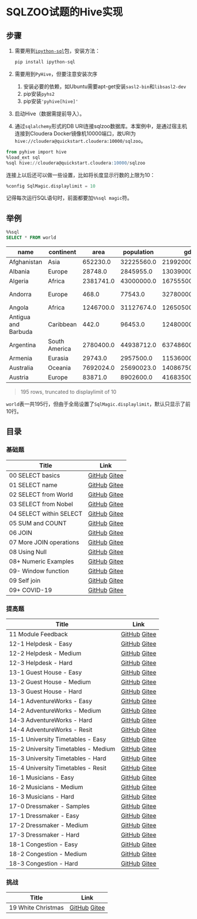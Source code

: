 # SQLZOO试题的Hive实现

## 步骤

1. 需要用到[`ipython-sql`](https://github.com/catherinedevlin/ipython-sql/)包，安装方法：

    ```bash
    pip install ipython-sql
    ```

1. 需要用到`PyHive`，但要注意安装次序
    1. 安装必要的依赖，如Ubuntu需要apt-get安装`sasl2-bin`和`libsasl2-dev`
    1. pip安装`pyhs2`
    1. pip安装`'pyhive[hive]'`
1. 启动Hive（数据需提前导入）。
1. 通过`sqlalchemy`形式的DB URI连接sqlzoo数据库。本案例中，是通过宿主机连接到Cloudera Docker镜像机10000端口，故URI为`hive://cloudera@quickstart.cloudera:10000/sqlzoo`。

```sql
from pyhive import hive
%load_ext sql
%sql hive://cloudera@quickstart.cloudera:10000/sqlzoo
```

连接上以后还可以做一些设置，比如将长度显示行数的上限为10：

```sql
%config SqlMagic.displaylimit = 10
```

记得每次运行SQL语句时，前面都要加`%%sql magic`符。

## 举例

```sql
%%sql
SELECT * FROM world
```

name | continent | area | population | gdp | capital | tld | flag
--------|---------------|-------|----------------|-------|---------|-----|------------
Afghanistan | Asia | 652230.0 | 32225560.0 | 21992000000.0 | Kabul | .af | //upload.wikimedia.org/wikipedia/commons/9/9a/Flag_of_Afghanistan.svg
Albania | Europe | 28748.0 | 2845955.0 | 13039000000.0 | Tirana | .al | //upload.wikimedia.org/wikipedia/commons/3/36/Flag_of_Albania.svg
Algeria | Africa | 2381741.0 | 43000000.0 | 167555000000.0 | Algiers | .dz | //upload.wikimedia.org/wikipedia/commons/7/77/Flag_of_Algeria.svg
Andorra | Europe | 468.0 | 77543.0 | 3278000000.0 | Andorra la Vella | .ad | //upload.wikimedia.org/wikipedia/commons/1/19/Flag_of_Andorra.svg
Angola | Africa | 1246700.0 | 31127674.0 | 126505000000.0 | Luanda | .ao | //upload.wikimedia.org/wikipedia/commons/9/9d/Flag_of_Angola.svg
Antigua and Barbuda | Caribbean | 442.0 | 96453.0 | 1248000000.0 | St. John's | .ag | //upload.wikimedia.org/wikipedia/commons/8/89/Flag_of_Antigua_and_Barbuda.svg
Argentina | South America | 2780400.0 | 44938712.0 | 637486000000.0 | Buenos Aires | .ar | //upload.wikimedia.org/wikipedia/commons/1/1a/Flag_of_Argentina.svg
Armenia | Eurasia | 29743.0 | 2957500.0 | 11536000000.0 | Yerevan | .am | //upload.wikimedia.org/wikipedia/commons/2/2f/Flag_of_Armenia.svg
Australia | Oceania | 7692024.0 | 25690023.0 | 1408675000000.0 | Canberra | .au | //upload.wikimedia.org/wikipedia/commons/8/88/Flag_of_Australia_%28converted%29.svg
Austria | Europe | 83871.0 | 8902600.0 | 416835000000.0 | Vienna | .at | //upload.wikimedia.org/wikipedia/commons/4/41/Flag_of_Austria.svg

> 195 rows, truncated to displaylimit of 10

`world`表一共195行，但由于全局设置了`SqlMagic.displaylimit`，默认只显示了前10行。

## 目录

### 基础题

Title | Link
------|--------
00 SELECT basics | [GitHub](https://github.com/madlogos/sqlzoo/blob/master/Hive/00%20SELECT%20basics.ipynb)  [Gitee](https://gitee.com/madlogos/sqlzoo/blob/master/Hive/00%20SELECT%20basics.ipynb)
01 SELECT name | [GitHub](https://github.com/madlogos/sqlzoo/blob/master/Hive/01%20SELECT%20name.ipynb)  [Gitee](https://gitee.com/madlogos/sqlzoo/blob/master/Hive/01%20SELECT%20name.ipynb)
02 SELECT from World | [GitHub](https://github.com/madlogos/sqlzoo/blob/master/Hive/02%20SELECT%20from%20World.ipynb)  [Gitee](https://gitee.com/madlogos/sqlzoo/blob/master/Hive/02%20SELECT%20from%20World.ipynb)
03 SELECT from Nobel | [GitHub](https://github.com/madlogos/sqlzoo/blob/master/Hive/03%20SELECT%20from%20Nobel.ipynb)  [Gitee](https://gitee.com/madlogos/sqlzoo/blob/master/Hive/03%20SELECT%20from%20Nobel.ipynb)
04 SELECT within SELECT | [GitHub](https://github.com/madlogos/sqlzoo/blob/master/Hive/04%20SELECT%20within%20SELECT.ipynb)  [Gitee](https://gitee.com/madlogos/sqlzoo/blob/master/Hive/04%20SELECT%20within%20SELECT.ipynb)
05 SUM and COUNT | [GitHub](https://github.com/madlogos/sqlzoo/blob/master/Hive/05%20SUM%20and%20COUNT.ipynb)  [Gitee](https://gitee.com/madlogos/sqlzoo/blob/master/Hive/05%20SUM%20and%20COUNT.ipynb)
06 JOIN | [GitHub](https://github.com/madlogos/sqlzoo/blob/master/Hive/06%20JOIN.ipynb)  [Gitee](https://gitee.com/madlogos/sqlzoo/blob/master/Hive/06%20JOIN.ipynb)
07 More JOIN operations | [GitHub](https://github.com/madlogos/sqlzoo/blob/master/Hive/07%20More%20JOIN%20operations.ipynb)  [Gitee](https://gitee.com/madlogos/sqlzoo/blob/master/Hive/07%20More%20JOIN%20operations.ipynb)
08 Using Null | [GitHub](https://github.com/madlogos/sqlzoo/blob/master/Hive/08%20Using%20Null.ipynb)  [Gitee](https://gitee.com/madlogos/sqlzoo/blob/master/Hive/08%20Using%20Null.ipynb)
08+ Numeric Examples | [GitHub](https://github.com/madlogos/sqlzoo/blob/master/Hive/08+%20Numeric%20Examples.ipynb)  [Gitee](https://gitee.com/madlogos/sqlzoo/blob/master/Hive/08+%20Numeric%20Examples.ipynb)
09- Window function | [GitHub](https://github.com/madlogos/sqlzoo/blob/master/Hive/09-%20Window%20function.ipynb)  [Gitee](https://gitee.com/madlogos/sqlzoo/blob/master/Hive/09-%20Window%20function.ipynb)
09 Self join | [GitHub](https://github.com/madlogos/sqlzoo/blob/master/Hive/09%20Self%20join.ipynb)  [Gitee](https://gitee.com/madlogos/sqlzoo/blob/master/Hive/09%20Self%20join.ipynb)
09+ COVID-19 | [GitHub](https://github.com/madlogos/sqlzoo/blob/master/Hive/09%2B%20COVID%2019.ipynb)  [Gitee](https://gitee.com/madlogos/sqlzoo/blob/master/Hive/09%2B%20COVID%2019.ipynb)

### 提高题

Title | Link
------|--------
11 Module Feedback | [GitHub](https://github.com/madlogos/sqlzoo/blob/master/Hive/11%20Module%20Feedback.ipynb)  [Gitee](https://gitee.com/madlogos/sqlzoo/blob/master/Hive/11%20Module%20Feedback.ipynb)
12-1 Helpdesk - Easy | [GitHub](https://github.com/madlogos/sqlzoo/blob/master/Hive/12-1%20Helpdesk%20-%20Easy.ipynb)  [Gitee](https://gitee.com/madlogos/sqlzoo/blob/master/Hive/12-1%20Helpdesk%20-%20Easy.ipynb)
12-2 Helpdesk - Medium | [GitHub](https://github.com/madlogos/sqlzoo/blob/master/Hive/12-2%20Helpdesk%20-%20Medium.ipynb)  [Gitee](https://gitee.com/madlogos/sqlzoo/blob/master/Hive/12-2%20Helpdesk%20-%20Medium.ipynb)
12-3 Helpdesk - Hard | [GitHub](https://github.com/madlogos/sqlzoo/blob/master/Hive/12-3%20Helpdesk%20-%20Hard.ipynb)  [Gitee](https://gitee.com/madlogos/sqlzoo/blob/master/Hive/12-3%20Helpdesk%20-%20Hard.ipynb)
13-1 Guest House - Easy | [GitHub](https://github.com/madlogos/sqlzoo/blob/master/Hive/13-1%20Guest%20House%20-%20Easy.ipynb)  [Gitee](https://gitee.com/madlogos/sqlzoo/blob/master/Hive/13-1%20Guest%20House%20-%20Easy.ipynb)
13-2 Guest House - Medium | [GitHub](https://github.com/madlogos/sqlzoo/blob/master/Hive/13-2%20Guest%20House%20-%20Medium.ipynb)  [Gitee](https://gitee.com/madlogos/sqlzoo/blob/master/Hive/13-2%20Guest%20House%20-%20Medium.ipynb)
13-3 Guest House - Hard | [GitHub](https://github.com/madlogos/sqlzoo/blob/master/Hive/13-3%20Guest%20House%20-%20Hard.ipynb)  [Gitee](https://gitee.com/madlogos/sqlzoo/blob/master/Hive/13-3%20Guest%20House%20-%20Hard.ipynb)
14-1 AdventureWorks - Easy | [GitHub](https://github.com/madlogos/sqlzoo/blob/master/Hive/14-1%20AdventureWorks%20-%20Easy.ipynb)  [Gitee](https://gitee.com/madlogos/sqlzoo/blob/master/Hive/14-1%20AdventureWorks%20-%20Easy.ipynb)
14-2 AdventureWorks - Medium | [GitHub](https://github.com/madlogos/sqlzoo/blob/master/Hive/14-2%20AdventureWorks%20-%20Medium.ipynb)  [Gitee](https://gitee.com/madlogos/sqlzoo/blob/master/Hive/14-2%20AdventureWorks%20-%20Medium.ipynb)
14-3 AdventureWorks - Hard | [GitHub](https://github.com/madlogos/sqlzoo/blob/master/Hive/14-3%20AdventureWorks%20-%20Hard.ipynb)  [Gitee](https://gitee.com/madlogos/sqlzoo/blob/master/Hive/14-3%20AdventureWorks%20-%20Hard.ipynb)
14-4 AdventureWorks - Resit | [GitHub](https://github.com/madlogos/sqlzoo/blob/master/Hive/14-4%20AdventureWorks%20-%20Resit.ipynb)  [Gitee](https://gitee.com/madlogos/sqlzoo/blob/master/Hive/14-4%20AdventureWorks%20-%20Resit.ipynb)
15-1 University Timetables - Easy | [GitHub](https://github.com/madlogos/sqlzoo/blob/master/Hive/15-1%20University%20Timetables%20-%20Easy.ipynb)  [Gitee](https://gitee.com/madlogos/sqlzoo/blob/master/Hive/15-1%20University%20Timetables%20-%20Easy.ipynb)
15-2 University Timetables - Medium | [GitHub](https://github.com/madlogos/sqlzoo/blob/master/Hive/15-2%20University%20Timetables%20-%20Medium.ipynb)  [Gitee](https://gitee.com/madlogos/sqlzoo/blob/master/Hive/15-2%20University%20Timetables%20-%20Medium.ipynb)
15-3 University Timetables - Hard | [GitHub](https://github.com/madlogos/sqlzoo/blob/master/Hive/15-3%20University%20Timetables%20-%20Hard.ipynb)  [Gitee](https://gitee.com/madlogos/sqlzoo/blob/master/Hive/15-3%20University%20Timetables%20-%20Hard.ipynb)
15-4 University Timetables - Resit | [GitHub](https://github.com/madlogos/sqlzoo/blob/master/Hive/15-4%20University%20Timetables%20-%20Resit.ipynb)  [Gitee](https://gitee.com/madlogos/sqlzoo/blob/master/Hive/15-4%20University%20Timetables%20-%20Resit.ipynb)
16-1 Musicians - Easy | [GitHub](https://github.com/madlogos/sqlzoo/blob/master/Hive/16-1%20Musicians%20-%20Easy.ipynb)  [Gitee](https://gitee.com/madlogos/sqlzoo/blob/master/Hive/16-1%20Musicians%20-%20Easy.ipynb)
16-2 Musicians - Medium | [GitHub](https://github.com/madlogos/sqlzoo/blob/master/Hive/16-2%20Musicians%20-%20Medium.ipynb)  [Gitee](https://gitee.com/madlogos/sqlzoo/blob/master/Hive/16-2%20Musicians%20-%20Medium.ipynb)
16-3 Musicians - Hard | [GitHub](https://github.com/madlogos/sqlzoo/blob/master/Hive/16-3%20Musicians%20-%20Hard.ipynb)  [Gitee](https://gitee.com/madlogos/sqlzoo/blob/master/Hive/16-3%20Musicians%20-%20Hard.ipynb)
17-0 Dressmaker - Samples | [GitHub](https://github.com/madlogos/sqlzoo/blob/master/Hive/17-0%20Dressmaker%20-%20Samples.ipynb)  [Gitee](https://gitee.com/madlogos/sqlzoo/blob/master/Hive/17-0%20Dressmaker%20-%20Samples.ipynb)
17-1 Dressmaker - Easy | [GitHub](https://github.com/madlogos/sqlzoo/blob/master/Hive/17-1%20Dressmaker%20-%20Easy.ipynb)  [Gitee](https://gitee.com/madlogos/sqlzoo/blob/master/Hive/17-1%20Dressmaker%20-%20Easy.ipynb)
17-2 Dressmaker - Medium | [GitHub](https://github.com/madlogos/sqlzoo/blob/master/Hive/17-2%20Dressmaker%20-%20Medium.ipynb)  [Gitee](https://gitee.com/madlogos/sqlzoo/blob/master/Hive/17-2%20Dressmaker%20-%20Medium.ipynb)
17-3 Dressmaker - Hard | [GitHub](https://github.com/madlogos/sqlzoo/blob/master/Hive/17-3%20Dressmaker%20-%20Hard.ipynb)  [Gitee](https://gitee.com/madlogos/sqlzoo/blob/master/Hive/17-3%20Dressmaker%20-%20Hard.ipynb)
18-1 Congestion - Easy | [GitHub](https://github.com/madlogos/sqlzoo/blob/master/Hive/18-1%20Congestion%20-%20Easy.ipynb)  [Gitee](https://gitee.com/madlogos/sqlzoo/blob/master/Hive/18-1%20Congestion%20-%20Easy.ipynb)
18-2 Congestion - Medium | [GitHub](https://github.com/madlogos/sqlzoo/blob/master/Hive/18-2%20Congestion%20-%20Medium.ipynb)  [Gitee](https://gitee.com/madlogos/sqlzoo/blob/master/Hive/18-2%20Congestion%20-%20Medium.ipynb)
18-3 Congestion - Hard | [GitHub](https://github.com/madlogos/sqlzoo/blob/master/Hive/18-3%20Congestion%20-%20Hard.ipynb)  [Gitee](https://gitee.com/madlogos/sqlzoo/blob/master/Hive/18-3%20Congestion%20-%20Hard.ipynb)

### 挑战

Title | Link
------|--------
19 White Christmas | [GitHub](https://github.com/madlogos/sqlzoo/blob/master/Hive/19%20White%20Christmas.ipynb)  [Gitee](https://gitee.com/madlogos/sqlzoo/blob/master/Hive/19%20White%20Christmas.ipynb)
